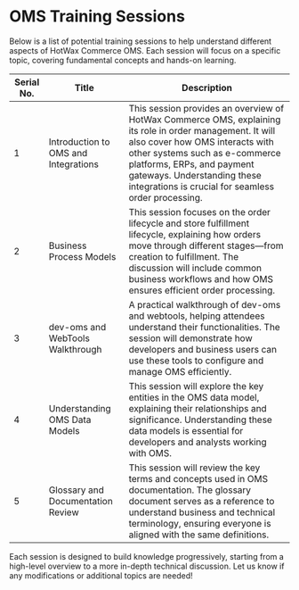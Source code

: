 # OMS Training Sessions  

Below is a list of potential training sessions to help understand different aspects of HotWax Commerce OMS. Each session will focus on a specific topic, covering fundamental concepts and hands-on learning.

| Serial No. | Title | Description |
|------------|--------------------------------------|---------------------------------------------------------------|
| 1 | Introduction to OMS and Integrations | This session provides an overview of HotWax Commerce OMS, explaining its role in order management. It will also cover how OMS interacts with other systems such as e-commerce platforms, ERPs, and payment gateways. Understanding these integrations is crucial for seamless order processing. |
| 2 | Business Process Models | This session focuses on the order lifecycle and store fulfillment lifecycle, explaining how orders move through different stages—from creation to fulfillment. The discussion will include common business workflows and how OMS ensures efficient order processing. |
| 3 | dev-oms and WebTools Walkthrough | A practical walkthrough of dev-oms and webtools, helping attendees understand their functionalities. The session will demonstrate how developers and business users can use these tools to configure and manage OMS efficiently. |
| 4 | Understanding OMS Data Models | This session will explore the key entities in the OMS data model, explaining their relationships and significance. Understanding these data models is essential for developers and analysts working with OMS. |
| 5 | Glossary and Documentation Review | This session will review the key terms and concepts used in OMS documentation. The glossary document serves as a reference to understand business and technical terminology, ensuring everyone is aligned with the same definitions. |

Each session is designed to build knowledge progressively, starting from a high-level overview to a more in-depth technical discussion. Let us know if any modifications or additional topics are needed!
